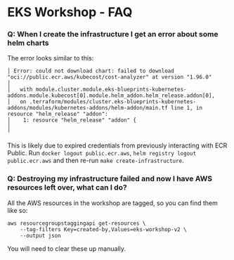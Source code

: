 # EKS Workshop - FAQ

### Q: When I create the infrastructure I get an error about some helm charts

The error looks similar to this:

```
│ Error: could not download chart: failed to download "oci://public.ecr.aws/kubecost/cost-analyzer" at version "1.96.0"
│
│   with module.cluster.module.eks-blueprints-kubernetes-addons.module.kubecost[0].module.helm_addon.helm_release.addon[0],
│   on .terraform/modules/cluster.eks-blueprints-kubernetes-addons/modules/kubernetes-addons/helm-addon/main.tf line 1, in resource "helm_release" "addon":
│    1: resource "helm_release" "addon" {
│
╵
```

This is likely due to expired credentials from previously interacting with ECR Public.
Run `docker logout public.ecr.aws`, `helm registry logout public.ecr.aws` and then re-run `make create-infrastructure`.

### Q: Destroying my infrastructure failed and now I have AWS resources left over, what can I do?

All the AWS resources in the workshop are tagged, so you can find them like so:

```
aws resourcegroupstaggingapi get-resources \
    --tag-filters Key=created-by,Values=eks-workshop-v2 \
    --output json
```

You will need to clear these up manually.
